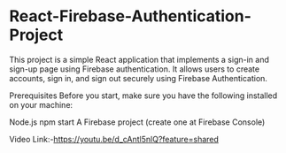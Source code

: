 # React-Firebase-Authentication-Project

This project is a simple React application that implements a sign-in and sign-up page using Firebase authentication. It allows users to create accounts, sign in, and sign out securely using Firebase Authentication.

Prerequisites
Before you start, make sure you have the following installed on your machine:

Node.js
npm start
A Firebase project (create one at Firebase Console)

Video Link:-https://youtu.be/d_cAntl5nlQ?feature=shared
